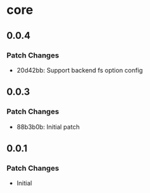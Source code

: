 # core

## 0.0.4

### Patch Changes

- 20d42bb: Support backend fs option config

## 0.0.3

### Patch Changes

- 88b3b0b: Initial patch

## 0.0.1

### Patch Changes

- Initial
